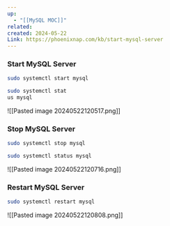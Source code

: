 ```yaml
---
up:
  - "[[MySQL MOC]]"
related: 
created: 2024-05-22
Link: https://phoenixnap.com/kb/start-mysql-server
---
```

### Start MySQL Server 
```sh
sudo systemctl start mysql
```

```sh
sudo systemctl stat
us mysql
```
![[Pasted image 20240522120517.png]]
### Stop MySQL Server
```sh
sudo systemctl stop mysql
```

```sh
sudo systemctl status mysql
```

![[Pasted image 20240522120716.png]]
### Restart MySQL Server
```sh
sudo systemctl restart mysql
```

![[Pasted image 20240522120808.png]]
